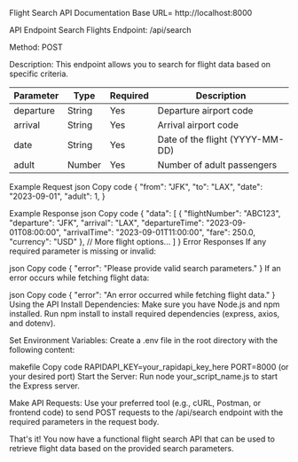<!-- # Flight Search API Documentation

Welcome to the Flight Search API documentation. This API allows you to search for flight information based on specific parameters.

## Base URL

The base URL for the API is: `http://localhost:8000/api/`

## Authentication

Authentication is not required for this API.

## Endpoints

### Search Flights

Search for flight information based on specific parameters.

- **URL**: `/search`
- **Method**: `POST`

#### Request Body

| Parameter  | Type   | Required | Description                    |
|------------|--------|----------|--------------------------------|
| departure  | String | Yes      | Departure airport code         |
| arrival    | String | Yes      | Arrival airport code           |
| date       | String | Yes      | Date of the flight (YYYY-MM-DD)|
| adult      | Number | Yes      | Number of adult passengers     |


#### Response

- **Status**: 200 OK
- **Example**:

```json
{
  "flightData": [
    {
      "flightNumber": "ABC123",
      "departure": "LAX",
      "arrival": "JFK",
      "departureTime": "2023-08-21T08:00:00Z",
      "arrivalTime": "2023-08-21T15:00:00Z",
      "fare": 250.00,
      "currency": "USD"
    },
    // ... other flight data
  ]
} -->
Flight Search API Documentation
Base URL= http://localhost:8000 

API Endpoint
Search Flights
Endpoint: /api/search

Method: POST

Description: This endpoint allows you to search for flight data based on specific criteria.

| Parameter  | Type   | Required | Description                    |
|------------|--------|----------|--------------------------------|
| departure  | String | Yes      | Departure airport code         |
| arrival    | String | Yes      | Arrival airport code           |
| date       | String | Yes      | Date of the flight (YYYY-MM-DD)|
| adult      | Number | Yes      | Number of adult passengers     |

Example Request
json
Copy code
{
  "from": "JFK",
  "to": "LAX",
  "date": "2023-09-01",
  "adult": 1,
}


Example Response
json
Copy code
{
  "data": [
    {
      "flightNumber": "ABC123",
      "departure": "JFK",
      "arrival": "LAX",
      "departureTime": "2023-09-01T08:00:00",
      "arrivalTime": "2023-09-01T11:00:00",
      "fare": 250.0,
      "currency": "USD"
    },
    // More flight options...
  ]
}
Error Responses
If any required parameter is missing or invalid:

json
Copy code
{
  "error": "Please provide valid search parameters."
}
If an error occurs while fetching flight data:

json
Copy code
{
  "error": "An error occurred while fetching flight data."
}
Using the API
Install Dependencies: Make sure you have Node.js and npm installed. Run npm install to install required dependencies (express, axios, and dotenv).

Set Environment Variables: Create a .env file in the root directory with the following content:

makefile
Copy code
RAPIDAPI_KEY=your_rapidapi_key_here
PORT=8000  (or your desired port)
Start the Server: Run node your_script_name.js to start the Express server.

Make API Requests: Use your preferred tool (e.g., cURL, Postman, or frontend code) to send POST requests to the /api/search endpoint with the required parameters in the request body.


That's it! You now have a functional flight search API that can be used to retrieve flight data based on the provided search parameters.







